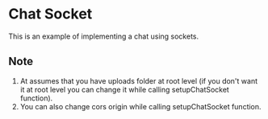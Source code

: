 # Chat Socket

This is an example of implementing a chat using sockets.

## Note
1. At assumes that you have uploads folder at root level (if you don't want it at root level you can change it while calling setupChatSocket function). 
2. You can also change cors origin while calling setupChatSocket function. 
